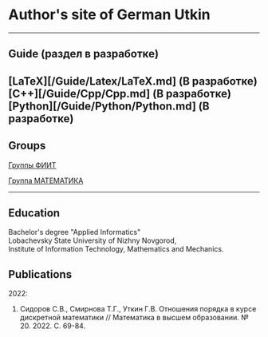 # Author's site of German Utkin

---

## Guide (раздел в разработке)
[LaTeX][/Guide/Latex/LaTeX.md] (В разработке) 
[C++][/Guide/Cpp/Cpp.md] (В разработке)
[Python][/Guide/Python/Python.md] (В разработке) 
---

## Groups
<!--
[Hello world](/sample_page)
-->
<!--
<img src="images/dummy_thumbnail.jpg?raw=true"/>
-->
[Группы ФИИТ](/Groups/FIIT-1/alg_complexity.md)

[Группа МАТЕМАТИКА](/Groups/MATH-23/DiscreteMath.md)

---
<!--
## GitHub

- [Project 1. repositories](https://github.com/)

---
-->
## Education

Bachelor's degree "Applied Informatics"  
Lobachevsky State University of Nizhny Novgorod,  
Institute of Information Technology, Mathematics and Mechanics.

## Publications

2022:

1. Сидоров С.В., Смирнова Т.Г., Уткин Г.В. Отношения порядка в курсе дискретной математики // Математика в высшем образовании. № 20. 2022. С. 69-84.

<!-- Remove above link if you don't want to attibute -->
